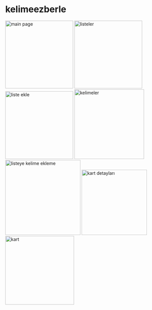 # kelimeezberle


<img width="214" alt="main page" src="https://github.com/selinugurlus/WordHunter/assets/78180235/20d23673-9748-418b-98df-466fdfcf682a">
<img width="214" alt="listeler" src="https://github.com/selinugurlus/WordHunter/assets/78180235/06fbe559-9867-455c-ac43-41f7e3ad2b38">
<img width="214" alt="liste ekle" src="https://github.com/selinugurlus/WordHunter/assets/78180235/488577ef-cbe5-46b9-bb67-614113ff6bfd">
<img width="220" alt="kelimeler" src="https://github.com/selinugurlus/WordHunter/assets/78180235/32f3ca81-ed11-4ed9-8b23-8c78282187e8">
<img width="237" alt="listeye kelime ekleme" src="https://github.com/selinugurlus/WordHunter/assets/78180235/db6b4213-8eb8-44e0-b07d-39806e35e267">
<img width="206" alt="kart detayları" src="https://github.com/selinugurlus/WordHunter/assets/78180235/2f425d41-8fe0-431f-880e-86ec84a71def">
<img width="217" alt="kart" src="https://github.com/selinugurlus/WordHunter/assets/78180235/dc396467-2a7f-461f-8227-cb01eaf6762a">
